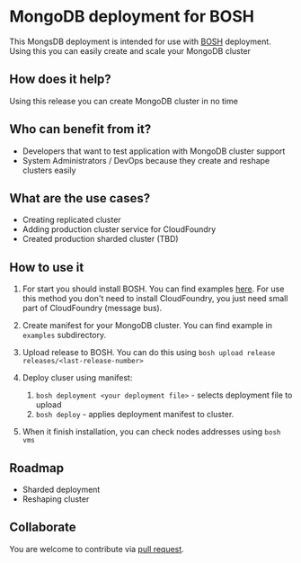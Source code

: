 # MongoDB deployment for BOSH

This MongsDB deployment is intended for use with
[BOSH](https://github.com/cloudfoundry/bosh) deployment. Using this
you can easily create and scale your MongoDB cluster

## How does it help?

Using this release you can create MongoDB cluster in no time

## Who can benefit from it?

- Developers that want to test application with MongoDB cluster
  support
- System Administrators / DevOps because they create and reshape
  clusters easily

## What are the use cases?

- Creating replicated cluster
- Adding production cluster service for CloudFoundry
- Created production sharded cluster (TBD)

## How to use it

1. For start you should install BOSH. You can find examples
[here](http://docs.cloudfoundry.com/docs/running/deploying-cf/). For
use this method you don't need to install CloudFoundry, you just need
small part of CloudFoundry (message bus).

2. Create manifest for your MongoDB cluster. You can find example in
   `examples` subdirectory.

3. Upload release to BOSH. You can do this using `bosh upload release releases/<last-release-number>`

4. Deploy cluser using manifest:
    1. `bosh deployment <your deployment file>` - selects deployment file to upload
    2. `bosh deploy` - applies deployment manifest to cluster.

5. When it finish installation, you can check nodes addresses using
`bosh vms`

## Roadmap

- Sharded deployment
- Reshaping cluster

## Collaborate

You are welcome to contribute via
[pull request](https://help.github.com/articles/using-pull-requests).
